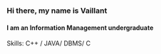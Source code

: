 ### Hi there, my name is Vaillant
#### I am an Information Management undergraduate

Skills: C++ / JAVA/ DBMS/ C






